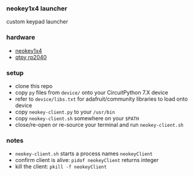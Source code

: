 ### neokey1x4 launcher 
custom keypad launcher

### hardware
- [neokey1x4](https://www.adafruit.com/product/4980)
- [qtpy rp2040](https://www.adafruit.com/product/4900)


### setup
- clone this repo
- copy `py` files from `device/` onto your CircuitPython 7.X device
- refer to `device/libs.txt` for adafruit/community libraries to load onto device
- copy `neokey-client.py` to your `/usr/bin`
- copy `neokey-client.sh` somewhere on your `$PATH`
- close/re-open or re-source your terminal and run `neokey-client.sh`


### notes
- `neokey-client.sh` starts a process names `neokeyClient`
- confirm client is alive: `pidof neokeyClient` returns integer
- kill the client: `pkill -f neokeyClient`
